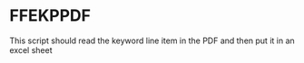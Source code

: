 # FFEKPPDF

This script should read the keyword line item in the PDF and then put it in an excel sheet
